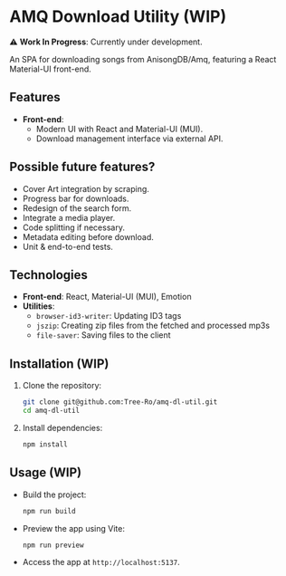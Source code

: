 # AMQ Download Utility (WIP)

⚠️ **Work In Progress**: Currently under development.

An SPA for downloading songs from AnisongDB/Amq, featuring a React Material-UI front-end.

## Features

- **Front-end**:
  - Modern UI with React and Material-UI (MUI).
  - Download management interface via external API.

## Possible future features?

- Cover Art integration by scraping.
- Progress bar for downloads.
- Redesign of the search form.
- Integrate a media player.
- Code splitting if necessary.
- Metadata editing before download.
- Unit & end-to-end tests.

## Technologies

- **Front-end**: React, Material-UI (MUI), Emotion
- **Utilities**:
  - `browser-id3-writer`: Updating ID3 tags
  - `jszip`: Creating zip files from the fetched and processed mp3s
  - `file-saver`: Saving files to the client

## Installation (WIP)

1. Clone the repository:
    ```bash
    git clone git@github.com:Tree-Ro/amq-dl-util.git
    cd amq-dl-util
    ```

2. Install dependencies:
    ```bash
    npm install
    ```

## Usage (WIP)

- Build the project:
    ```bash
    npm run build
    ```

- Preview the app using Vite:
    ```bash
    npm run preview
    ```

- Access the app at `http://localhost:5137`.
